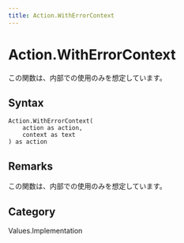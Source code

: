 ```yaml
---
title: Action.WithErrorContext
---
```


# Action.WithErrorContext


この関数は、内部での使用のみを想定しています。


## Syntax

```powerquery
Action.WithErrorContext(
    action as action,
    context as text
) as action
```


## Remarks

この関数は、内部での使用のみを想定しています。



## Category
Values.Implementation
